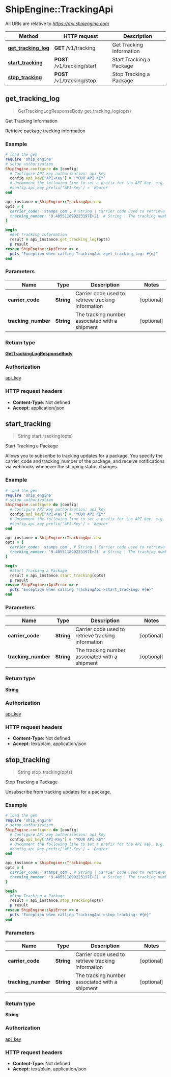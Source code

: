 # ShipEngine::TrackingApi

All URIs are relative to *https://api.shipengine.com*

Method | HTTP request | Description
------------- | ------------- | -------------
[**get_tracking_log**](TrackingApi.md#get_tracking_log) | **GET** /v1/tracking | Get Tracking Information
[**start_tracking**](TrackingApi.md#start_tracking) | **POST** /v1/tracking/start | Start Tracking a Package
[**stop_tracking**](TrackingApi.md#stop_tracking) | **POST** /v1/tracking/stop | Stop Tracking a Package



## get_tracking_log

> GetTrackingLogResponseBody get_tracking_log(opts)

Get Tracking Information

Retrieve package tracking information

### Example

```ruby
# load the gem
require 'ship_engine'
# setup authorization
ShipEngine.configure do |config|
  # Configure API key authorization: api_key
  config.api_key['API-Key'] = 'YOUR API KEY'
  # Uncomment the following line to set a prefix for the API key, e.g. 'Bearer' (defaults to nil)
  #config.api_key_prefix['API-Key'] = 'Bearer'
end

api_instance = ShipEngine::TrackingApi.new
opts = {
  carrier_code: 'stamps_com', # String | Carrier code used to retrieve tracking information
  tracking_number: '9.405511899223197E+21' # String | The tracking number associated with a shipment
}

begin
  #Get Tracking Information
  result = api_instance.get_tracking_log(opts)
  p result
rescue ShipEngine::ApiError => e
  puts "Exception when calling TrackingApi->get_tracking_log: #{e}"
end
```

### Parameters


Name | Type | Description  | Notes
------------- | ------------- | ------------- | -------------
 **carrier_code** | **String**| Carrier code used to retrieve tracking information | [optional] 
 **tracking_number** | **String**| The tracking number associated with a shipment | [optional] 

### Return type

[**GetTrackingLogResponseBody**](GetTrackingLogResponseBody.md)

### Authorization

[api_key](../README.md#api_key)

### HTTP request headers

- **Content-Type**: Not defined
- **Accept**: application/json


## start_tracking

> String start_tracking(opts)

Start Tracking a Package

Allows you to subscribe to tracking updates for a package. You specify the carrier_code and tracking_number of the package, and receive notifications via webhooks whenever the shipping status changes. 

### Example

```ruby
# load the gem
require 'ship_engine'
# setup authorization
ShipEngine.configure do |config|
  # Configure API key authorization: api_key
  config.api_key['API-Key'] = 'YOUR API KEY'
  # Uncomment the following line to set a prefix for the API key, e.g. 'Bearer' (defaults to nil)
  #config.api_key_prefix['API-Key'] = 'Bearer'
end

api_instance = ShipEngine::TrackingApi.new
opts = {
  carrier_code: 'stamps_com', # String | Carrier code used to retrieve tracking information
  tracking_number: '9.405511899223197E+21' # String | The tracking number associated with a shipment
}

begin
  #Start Tracking a Package
  result = api_instance.start_tracking(opts)
  p result
rescue ShipEngine::ApiError => e
  puts "Exception when calling TrackingApi->start_tracking: #{e}"
end
```

### Parameters


Name | Type | Description  | Notes
------------- | ------------- | ------------- | -------------
 **carrier_code** | **String**| Carrier code used to retrieve tracking information | [optional] 
 **tracking_number** | **String**| The tracking number associated with a shipment | [optional] 

### Return type

**String**

### Authorization

[api_key](../README.md#api_key)

### HTTP request headers

- **Content-Type**: Not defined
- **Accept**: text/plain, application/json


## stop_tracking

> String stop_tracking(opts)

Stop Tracking a Package

Unsubscribe from tracking updates for a package.

### Example

```ruby
# load the gem
require 'ship_engine'
# setup authorization
ShipEngine.configure do |config|
  # Configure API key authorization: api_key
  config.api_key['API-Key'] = 'YOUR API KEY'
  # Uncomment the following line to set a prefix for the API key, e.g. 'Bearer' (defaults to nil)
  #config.api_key_prefix['API-Key'] = 'Bearer'
end

api_instance = ShipEngine::TrackingApi.new
opts = {
  carrier_code: 'stamps_com', # String | Carrier code used to retrieve tracking information
  tracking_number: '9.405511899223197E+21' # String | The tracking number associated with a shipment
}

begin
  #Stop Tracking a Package
  result = api_instance.stop_tracking(opts)
  p result
rescue ShipEngine::ApiError => e
  puts "Exception when calling TrackingApi->stop_tracking: #{e}"
end
```

### Parameters


Name | Type | Description  | Notes
------------- | ------------- | ------------- | -------------
 **carrier_code** | **String**| Carrier code used to retrieve tracking information | [optional] 
 **tracking_number** | **String**| The tracking number associated with a shipment | [optional] 

### Return type

**String**

### Authorization

[api_key](../README.md#api_key)

### HTTP request headers

- **Content-Type**: Not defined
- **Accept**: text/plain, application/json

